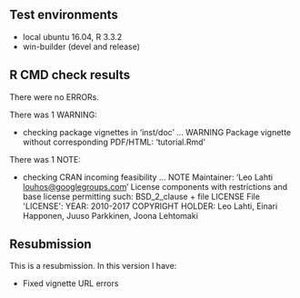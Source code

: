 ## Test environments
* local ubuntu 16.04, R 3.3.2
* win-builder (devel and release)

## R CMD check results
There were no ERRORs. 

There was 1 WARNING:

* checking package vignettes in ‘inst/doc’ ... WARNING
Package vignette without corresponding PDF/HTML:
   ‘tutorial.Rmd’

There was 1 NOTE:

* checking CRAN incoming feasibility ... NOTE
Maintainer: ‘Leo Lahti <louhos@googlegroups.com>’
License components with restrictions and base license permitting such:
  BSD_2_clause + file LICENSE
File 'LICENSE':
  YEAR: 2010-2017
  COPYRIGHT HOLDER: Leo Lahti, Einari Happonen, Juuso Parkkinen, Joona Lehtomaki


## Resubmission
This is a resubmission. In this version I have:

 * Fixed vignette URL errors

 

